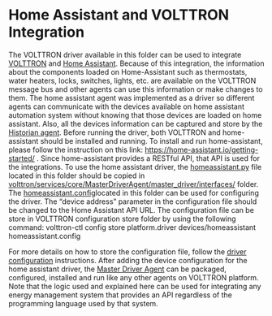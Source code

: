 # Home Assistant and VOLTTRON Integration
The VOLTTRON driver available in this folder can be used to integrate [VOLTTRON](https://github.com/VOLTTRON/volttron) and [Home Assistant](https://home-assistant.io/). Because of this integration, the information about the components loaded on Home-Assistant such as thermostats, water heaters, locks, switches, lights, etc. are available on the VOLTTRON message bus and other agents can use this information or make changes to them.
The home assistant agent was implemented as a driver so different agents can communicate with the devices available on home assistant automation system without knowing that those devices are loaded on home assistant. Also, all the devices information can be captured and store by the [Historian agent]( http://volttron.readthedocs.io/en/4.0/core_services/historians/index.html). Before running the driver, both VOLTTRON and home-assistant should be installed and running. To install and run home-assistant, please follow the instruction on this link: https://home-assistant.io/getting-started/ .
Since home-assistant provides a RESTful API, that API is used for the integrations. To use the home assistant driver, the [homeassistant.py]( https://github.com/heliazandi/volttron-applications/blob/master/ornl/HomeAssistant-VOLTTRON-Integration-Agents/HomeAssistantDriver/homeassistant.py) file located in this folder should be copied in  [volttron/services/core/MasterDriverAgent/master_driver/interfaces/](https://github.com/VOLTTRON/volttron/tree/master/services/core/MasterDriverAgent/master_driver/interfaces) folder. The [homeassistant.config]( https://github.com/heliazandi/volttron-applications/blob/master/ornl/HomeAssistant-VOLTTRON-Integration-Agents/HomeAssistantDriver/homeassistant.config)located in this folder can be used for configuring the driver. The “device address” parameter in the configuration file should be changed to the Home Assistant API URL. The configuration file can be store in VOLTTRON configuration store folder by using the following command:
volttron-ctl config store platform.driver devices/homeassistant homeassistant.config

For more details on how to store the configuration file, follow the [driver configuration]( http://volttron.readthedocs.io/en/4.1/core_services/drivers/Driver-Configuration.html) instructions. After adding the device configuration for the home assistant driver, the [Master Driver Agent]( https://github.com/VOLTTRON/volttron/tree/master/services/core/MasterDriverAgent) can be packaged, configured, installed and run like any other agents on VOLTTRON platform.  
Note that the logic used and explained here can be used for integrating any energy management system that provides an API regardless of the programming language used by that system.



